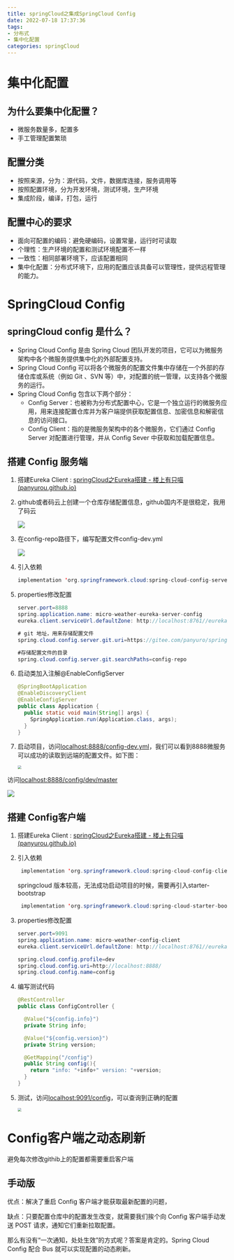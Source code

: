 ```yaml
---
title: springCloud之集成SpringCloud Config
date: 2022-07-18 17:37:36
tags: 
- 分布式 
- 集中化配置
categories: springCloud
---
```


# 集中化配置

## 为什么要集中化配置？

- 微服务数量多，配置多
- 手工管理配置繁琐

## 配置分类

- 按照来源，分为：源代码，文件，数据库连接，服务调用等
- 按照配置环境，分为开发环境，测试环境，生产环境
- 集成阶段，编译，打包，运行

## 配置中心的要求

- 面向可配置的编码：避免硬编码，设置常量，运行时可读取
- 个理性：生产环境的配置和测试环境配置不一样
- 一致性：相同部署环境下，应该配置相同
- 集中化配置：分布式环境下，应用的配置应该具备可以管理性，提供远程管理的能力。



# SpringCloud Config

## springCloud config 是什么？

- Spring Cloud Config 是由 Spring Cloud 团队开发的项目，它可以为微服务架构中各个微服务提供集中化的外部配置支持。
- Spring Cloud Config 可以将各个微服务的配置文件集中存储在一个外部的存储仓库或系统（例如 Git 、SVN 等）中，对配置的统一管理，以支持各个微服务的运行。
- Spring Cloud Config 包含以下两个部分：
  - Config Server：也被称为分布式配置中心，它是一个独立运行的微服务应用，用来连接配置仓库并为客户端提供获取配置信息、加密信息和解密信息的访问接口。
  - Config Client：指的是微服务架构中的各个微服务，它们通过 Config Server 对配置进行管理，并从 Config Sever 中获取和加载配置信息。

## 搭建 Config 服务端

1. 搭建Eureka Client : [springCloud之Eureka搭建 - 楼上有只喵 (panyurou.github.io)](https://panyurou.github.io/2022/08/17/springCloud之Eureka搭建/)

2. github或者码云上创建一个仓库存储配置信息，github国内不是很稳定，我用了码云

   ![](https://tva1.sinaimg.cn/large/e6c9d24ely1h5d7fi607gj21ja0u0q8a.jpg)

3. 在config-repo路径下，编写配置文件config-dev.yml

   ![](https://tva1.sinaimg.cn/large/e6c9d24ely1h5d7h5hk5oj21h10u0n1z.jpg)

   

4. 引入依赖

   ```java
   implementation 'org.springframework.cloud:spring-cloud-config-server'
   ```

3. properties修改配置

   ```java
   server.port=8888
   spring.application.name: micro-weather-eureka-server-config
   eureka.client.serviceUrl.defaultZone: http://localhost:8761//eureka/
   
   # git 地址，用来存储配置文件
   spring.cloud.config.server.git.uri=https://gitee.com/panyuro/spring-cloud-microservice-config.git
   
   #存储配置文件的目录
   spring.cloud.config.server.git.searchPaths=config-repo
   ```

4. 启动类加入注解@EnableConfigServer

   ```java
   @SpringBootApplication
   @EnableDiscoveryClient
   @EnableConfigServer
   public class Application {
     public static void main(String[] args) {
       SpringApplication.run(Application.class, args);
     }
   }
   ```

5. 启动项目，访问[localhost:8888/config-dev.yml](http://localhost:8888/config-dev.yml)，我们可以看到8888微服务可以成功的读取到远端的配置文件。如下图：

   <img src="https://tva1.sinaimg.cn/large/e6c9d24ely1h5d7ik0y9ij20qy0ag74v.jpg" style="zoom:50%;" />

访问[localhost:8888/config/dev/master](http://localhost:8888/config/dev/master)

![](https://tva1.sinaimg.cn/large/e6c9d24ely1h5d7jb4rhyj225k09m0vc.jpg)



## 搭建 Config客户端

1. 搭建Eureka Client : [springCloud之Eureka搭建 - 楼上有只喵 (panyurou.github.io)](https://panyurou.github.io/2022/08/17/springCloud之Eureka搭建/)

2. 引入依赖

   ```java
   	implementation 'org.springframework.cloud:spring-cloud-config-client'
   ```

   springcloud 版本较高，无法成功启动项目的时候，需要再引入starter-bootstrap

   ```java
   	implementation 'org.springframework.cloud:spring-cloud-starter-bootstrap'
   ```

3. properties修改配置

   ```java
   server.port=9091
   spring.application.name: micro-weather-config-client
   eureka.client.serviceUrl.defaultZone: http://localhost:8761//eureka/
   
   spring.cloud.config.profile=dev
   spring.cloud.config.uri=http://localhost:8888/
   spring.cloud.config.name=config
   ```

4. 编写测试代码

   ```java
   @RestController
   public class ConfigController {
   
     @Value("${config.info}")
     private String info;
   
     @Value("${config.version}")
     private String version;
   
     @GetMapping("/config")
     public String config(){
       return "info: "+info+" version: "+version;
     }
   }
   ```

5. 测试，访问[localhost:9091/config](http://localhost:9091/config)，可以查询到正确的配置

   <img src="https://tva1.sinaimg.cn/large/e6c9d24ely1h5d7p3re81j20na08sgm3.jpg" style="zoom:50%;" />

   

# Config客户端之动态刷新

避免每次修改githib上的配置都需要重启客户端

## 手动版

优点：解决了重启 Config 客户端才能获取最新配置的问题，

缺点：只要配置仓库中的配置发生改变，就需要我们挨个向 Config 客户端手动发送 POST 请求，通知它们重新拉取配置。

那么有没有“一次通知，处处生效”的方式呢？答案是肯定的。Spring Cloud Config 配合 Bus 就可以实现配置的动态刷新。

